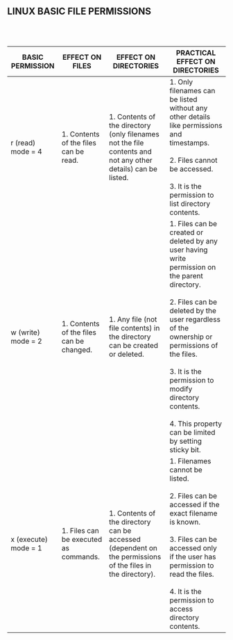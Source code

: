 ## LINUX BASIC FILE PERMISSIONS

<br>
<br>

| BASIC PERMISSION     		| EFFECT ON FILES                          	    | EFFECT ON DIRECTORIES                                                                                         | PRACTICAL EFFECT ON DIRECTORIES                                                                                                                                                                                                                                                                              	|
|---------------------------|-----------------------------------------------|---------------------------------------------------------------------------------------------------------------|--------------------------------------------------------------------------------------------------------------------------------------------------------------------------------------------------------------------------------------------------------------------------------------------------------------	|
| r (read) mode = 4    		| 1. Contents of the files can be read.    	    | 1. Contents of the directory (only filenames not the file contents and not any other details) can be listed. 	| 1. Only filenames can be listed without any other details like permissions and timestamps. <br><br>  2. Files cannot be accessed. <br><br>  3. It is the permission to list directory contents.                                                                                                                                	|
| w (write) mode = 2   		| 1. Contents of the files can be changed. 	    | 1. Any file (not file contents) in the directory can be created or deleted.                                   | 1. Files can be created or deleted by any user having write permission on the parent directory. <br><br> 2. Files can be deleted by the user regardless of the ownership or permissions of the files. <br><br> 3. It is the permission to modify directory contents. <br><br> 4. This property can be limited by setting sticky bit. 	|
| x (execute) mode = 1 		| 1. Files can be executed as commands.    	    | 1. Contents of the directory can be accessed (dependent on the permissions of the files in the directory).    | 1. Filenames cannot be listed. <br><br> 2. Files can be accessed if the exact filename is known. <br><br> 3. Files can be accessed only if the user has permission to read the files. <br><br> 4. It is the permission to access directory contents.                                                                               	|
